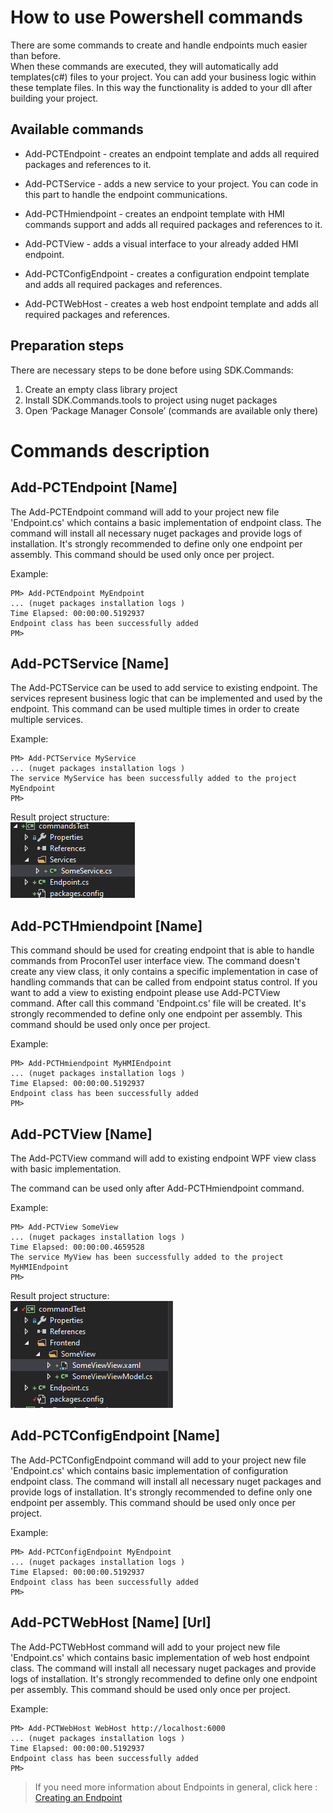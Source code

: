 # How to use Powershell commands

There are some commands to create and handle endpoints much easier than before.   
When these commands are executed, they will automatically add templates(c#) files to your project.
You can add your business logic within these template files.
In this way the functionality is added to your dll after building your project.


## Available commands
- Add-PCTEndpoint - creates an endpoint template and adds all required packages and references to it.

- Add-PCTService - adds a new service to your project. You can code in this part to handle the endpoint communications. 

- Add-PCTHmiendpoint - creates an endpoint template with HMI commands support and adds all required packages and references to it.

- Add-PCTView - adds a visual interface to your already added HMI endpoint. 

- Add-PCTConfigEndpoint - creates a configuration endpoint template and adds all required packages and references.

- Add-PCTWebHost - creates a web host endpoint template and adds all required packages and references.

## Preparation steps

There are necessary steps to be done before using SDK.Commands:

1. Create an empty class library project
2. Install SDK.Commands.tools to project using nuget packages
3. Open ‘Package Manager Console’ (commands are available only there)

# Commands description
## Add-PCTEndpoint [Name] 

The Add-PCTEndpoint command will add to your project new file 'Endpoint.cs' which contains a basic implementation of 
endpoint class. The command will install all necessary nuget packages and provide logs of installation. It's strongly 
recommended to define only one endpoint per assembly. This command should be used only once per project.

Example:

```
PM> Add-PCTEndpoint MyEndpoint
... (nuget packages installation logs )
Time Elapsed: 00:00:00.5192937
Endpoint class has been successfully added
PM> 
```

## Add-PCTService [Name]

The Add-PCTService can be used to add service to existing endpoint. The services represent business logic that can be 
implemented and used by the endpoint. This command can be used multiple times in order to create multiple services.

Example:

```
PM> Add-PCTService MyService
... (nuget packages installation logs )
The service MyService has been successfully added to the project MyEndpoint
PM> 
```

Result project structure:   
![New service added by Add-PCTService command](./images/NewService.PNG)    


## Add-PCTHmiendpoint [Name]

This command should be used for creating endpoint that is able to handle commands from ProconTel user interface view. 
The command doesn't create any view class, it only contains a specific implementation in case of handling commands that
can be called from endpoint status control. If you want to add a view to existing endpoint please use Add-PCTView command. 
After call this command 'Endpoint.cs' file will be created. It's strongly recommended to define only one endpoint per 
assembly. This command should be used only once per project.

Example:

```
PM> Add-PCTHmiendpoint MyHMIEndpoint
... (nuget packages installation logs )
Time Elapsed: 00:00:00.5192937
Endpoint class has been successfully added
PM> 
```

## Add-PCTView [Name] 

The Add-PCTView command will add to existing endpoint WPF view class with basic implementation. 

The command can be used only after Add-PCTHmiendpoint command.

Example:
```
PM> Add-PCTView SomeView
... (nuget packages installation logs )
Time Elapsed: 00:00:00.4659528
The service MyView has been successfully added to the project MyHMIEndpoint
PM>    
```

Result project structure:   
![New service added by Add-PCTService command](./images/NewView.PNG)    

## Add-PCTConfigEndpoint [Name] 

The Add-PCTConfigEndpoint command will add to your project new file 'Endpoint.cs' which contains basic implementation of 
configuration endpoint class. The command will install all necessary nuget packages and provide logs of installation. It's strongly 
recommended to define only one endpoint per assembly. This command should be used only once per project.

Example:

```
PM> Add-PCTConfigEndpoint MyEndpoint
... (nuget packages installation logs )
Time Elapsed: 00:00:00.5192937
Endpoint class has been successfully added
PM> 
```
## Add-PCTWebHost [Name] [Url]

The Add-PCTWebHost command will add to your project new file 'Endpoint.cs' which contains basic implementation of 
web host endpoint class. The command will install all necessary nuget packages and provide logs of installation. It's strongly 
recommended to define only one endpoint per assembly. This command should be used only once per project.

Example:

```
PM> Add-PCTWebHost WebHost http://localhost:6000
... (nuget packages installation logs )
Time Elapsed: 00:00:00.5192937
Endpoint class has been successfully added
PM> 
```

> If you need more information about Endpoints in general, click here : [Creating an Endpoint](https://macrix.atlassian.net/wiki/spaces/PROC/pages/1762820188/How+to+author+a+custom+endpoint)

